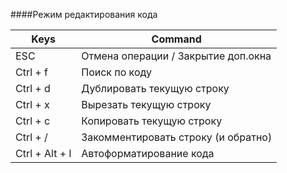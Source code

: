####Режим редактирования кода

|Keys|Command|
|---|---|
|ESC|Отмена операции / Закрытие доп.окна|
|Ctrl + f|Поиск по коду|
|Ctrl + d|Дублировать текущую строку|
|Ctrl + x|Вырезать текущую строку|
|Ctrl + с|Копировать текущую строку|
|Ctrl + /|Закомментировать строку (и обратно)|
|Ctrl + Alt + l|Автоформатирование кода|

